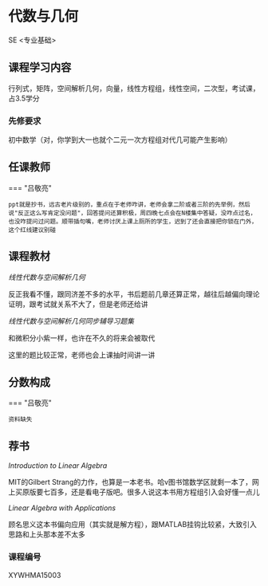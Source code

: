 # 代数与几何



<div class="badges">
<span class="badge se-badge">SE <专业基础></span>
</div>



## 课程学习内容

行列式，矩阵，空间解析几何，向量，线性方程组，线性空间，二次型，考试课，占3.5学分

### 先修要求

初中数学（对，你学到大一也就个二元一次方程组对代几可能产生影响）

## 任课教师

=== "吕敬亮"

    ppt就是抄书，远古老片级别的，重点在于老师咋讲，老师会拿二阶或者三阶的先举例，然后说"反正这么写肯定没问题"，回答提问还算积极，周四晚七点会在N楼集中答疑，没咋点过名，也没咋提问过问题。顺带插句嘴，老师讨厌上课上厕所的学生，迟到了还会直接把你锁在门外，这个红线建议别碰

## 课程教材

*线性代数与空间解析几何*

反正我看不懂，跟同济差不多的水平，书后题前几章还算正常，越往后越偏向理论证明，跟考试就关系不大了，但是老师还给讲

*线性代数与空间解析几何同步辅导习题集*

和微积分小紫一样，也许在不久的将来会被取代

这里的题比较正常，老师也会上课抽时间讲一讲

## 分数构成

=== "吕敬亮"

    资料缺失

## 荐书

*Introduction to Linear Algebra*

MIT的Gilbert Strang的力作，也算是一本老书。哈v图书馆数学区就剩一本了，网上买原版要七百多，还是看电子版吧。很多人说这本书用方程组引入会好懂一点儿

*Linear Algebra with Applications*

顾名思义这本书偏向应用（其实就是解方程），跟MATLAB挂钩比较紧，大致引入思路和上头那本差不太多

### 课程编号

XYWHMA15003